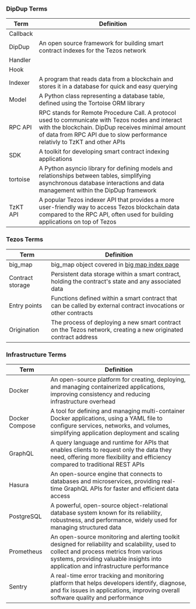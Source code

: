 ### DipDup Terms

| Term | Definition |
| --- | --- |
| Callback | |
| DipDup | An open source framework for building smart contract indexes for the Tezos network |
| Handler | |
| Hook | |
| Indexer | A program that reads data from a blockchain and stores it in a database for quick and easy querying |
| Model | A Python class representing a database table, defined using the Tortoise ORM library |
| RPC API | RPC stands for Remote Procedure Call. A protocol used to communicate with Tezos nodes and interact with the blockchain. DipDup receives minimal amount of data from RPC API due to slow performance relativly to TzKT and other APIs |
| SDK | A toolkit for developing smart contract indexing applications |
| tortoise | A Python asyncio library for defining models and relationships between tables, simplifying asynchronous database interactions and data management within the DipDup framework |
| TzKT API | A popular Tezos indexer API that provides a more user-friendly way to access Tezos blockchain data compared to the RPC API, often used for building applications on top of Tezos |

### Tezos Terms

| Term | Definition |
| --- | --- |
| big_map | big_map object covered in [big map index page](indexes/tezos_tzkt_big_maps.md) |
| Contract storage | Persistent data storage within a smart contract, holding the contract's state and any associated data |
| Entry points | Functions defined within a smart contract that can be called by external contract invocations or other contracts |
| Origination | The process of deploying a new smart contract on the Tezos network, creating a new originated contract address |

### Infrastructure Terms

| Term | Definition |
| --- | --- |
| Docker | An open-source platform for creating, deploying, and managing containerized applications, improving consistency and reducing infrastructure overhead |
| Docker Compose | A tool for defining and managing multi-container Docker applications, using a YAML file to configure services, networks, and volumes, simplifying application deployment and scaling |
| GraphQL | A query language and runtime for APIs that enables clients to request only the data they need, offering more flexibility and efficiency compared to traditional REST APIs |
| Hasura | An open-source engine that connects to databases and microservices, providing real-time GraphQL APIs for faster and efficient data access |
| PostgreSQL | A powerful, open-source object-relational database system known for its reliability, robustness, and performance, widely used for managing structured data |
| Prometheus | An open-source monitoring and alerting toolkit designed for reliability and scalability, used to collect and process metrics from various systems, providing valuable insights into application and infrastructure performance |
| Sentry | A real-time error tracking and monitoring platform that helps developers identify, diagnose, and fix issues in applications, improving overall software quality and performance |
